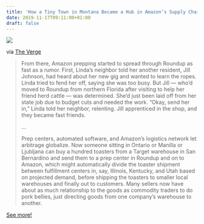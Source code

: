 ```yaml
---
title: 'How a Tiny Town in Montana Became a Hub in Amazon’s Supply Chain'
date: 2019-11-17T09:11:00+01:00
draft: false
---
```


![](https://cdn-blog.adafruit.com/uploads/2019/11/VRG_3665_001.0-600x337.jpg)

via [The Verge](https://www.theverge.com/2019/11/14/20961523/amazon-walmart-target-package-delivery-sales-tax-montana-roundup)

> From there, Amazon prepping started to spread through Roundup as fast as a rumor. First, Linda’s neighbor told her another resident, Jill Johnson, had heard about her new gig and wanted to learn the ropes. Linda tried to fend her off, saying she was too busy. But Jill — who’d moved to Roundup from northern Florida after visiting to help her friend herd cattle — was determined. She’d just been laid off from her state job due to budget cuts and needed the work. “Okay, send her in,” Linda told her neighbor, relenting. Jill apprenticed in the shop, and they became fast friends.
> 
> …
> 
> Prep centers, automated software, and Amazon’s logistics network let arbitrage globalize. Now someone sitting in Ontario or Manilla or Ljubljana can buy a hundred toasters from a Target warehouse in San Bernardino and send them to a prep center in Roundup and on to Amazon, which might automatically divide the toaster shipment between fulfillment centers in, say, Illinois, Kentucky, and Utah based on projected demand, before shipping the toasters to smaller local warehouses and finally out to customers. Many sellers now have about as much relationship to the goods as commodity traders to do pork bellies, just directing goods from one company’s warehouse to another.

[See more!](https://www.theverge.com/2019/11/14/20961523/amazon-walmart-target-package-delivery-sales-tax-montana-roundup)